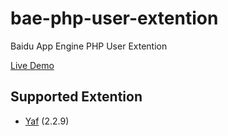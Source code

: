 bae-php-user-extention
======================

Baidu App Engine PHP User Extention

[Live Demo](http://userext.duapp.com/)

## Supported Extention

* [Yaf](https://github.com/laruence/php-yaf) (2.2.9)
